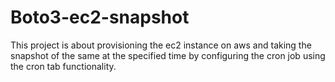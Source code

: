 # Boto3-ec2-snapshot
This project is about provisioning the ec2 instance on aws and taking the snapshot of the same at the specified time by configuring the cron job using the cron tab functionality. 
